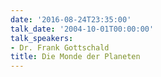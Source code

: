 ```yaml
---
date: '2016-08-24T23:35:00'
talk_date: '2004-10-01T00:00:00'
talk_speakers:
- Dr. Frank Gottschald
title: Die Monde der Planeten
---
```


